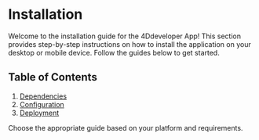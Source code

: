 # Installation

Welcome to the installation guide for the 4Ddeveloper App! This section provides step-by-step instructions on how to install the application on your desktop or mobile device. Follow the guides below to get started.

## Table of Contents

1. [Dependencies](dependencies.md)
2. [Configuration](configuration.md)
3. [Deployment](deployment.md)

Choose the appropriate guide based on your platform and requirements.

